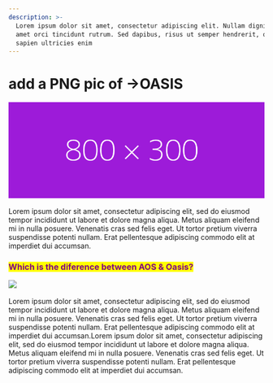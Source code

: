 ```yaml
---
description: >-
  Lorem ipsum dolor sit amet, consectetur adipiscing elit. Nullam dignissim sit
  amet orci tincidunt rutrum. Sed dapibus, risus ut semper hendrerit, quam
  sapien ultricies enim
---
```


# add a PNG pic of ->OASIS

![](../.gitbook/assets/fff.png)

Lorem ipsum dolor sit amet, consectetur adipiscing elit, sed do eiusmod tempor incididunt ut labore et dolore magna aliqua. Metus aliquam eleifend mi in nulla posuere. Venenatis cras sed felis eget. Ut tortor pretium viverra suspendisse potenti nullam. Erat pellentesque adipiscing commodo elit at imperdiet dui accumsan.



### <mark style="color:purple;">Which is the diference between AOS & Oasis?</mark>

![](<../.gitbook/assets/000000\&text=AOS+vs+OASIS (1).png>)

Lorem ipsum dolor sit amet, consectetur adipiscing elit, sed do eiusmod tempor incididunt ut labore et dolore magna aliqua. Metus aliquam eleifend mi in nulla posuere. Venenatis cras sed felis eget. Ut tortor pretium viverra suspendisse potenti nullam. Erat pellentesque adipiscing commodo elit at imperdiet dui accumsan.Lorem ipsum dolor sit amet, consectetur adipiscing elit, sed do eiusmod tempor incididunt ut labore et dolore magna aliqua. Metus aliquam eleifend mi in nulla posuere. Venenatis cras sed felis eget. Ut tortor pretium viverra suspendisse potenti nullam. Erat pellentesque adipiscing commodo elit at imperdiet dui accumsan.
